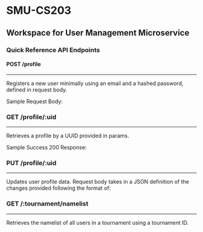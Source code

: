 # SMU-CS203
## Workspace for User Management Microservice

### Quick Reference API Endpoints
#### POST /profile
---
Registers a new user minimally using an email and a hashed password, defined in request body.

Sample Request Body:

### GET /profile/:uid
---
Retrieves a profile by a UUID provided in params.

Sample Success 200 Response:

### PUT /profile/:uid
---
Updates user profile data. Request body takes in a JSON definition of the changes provided following the format of:

### GET /:tournament/namelist
---
Retrieves the namelist of all users in a tournament using a tournament ID. 

